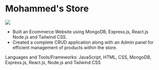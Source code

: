 # Mohammed's Store 

<img src="./MohammedStore.gif">

- Built an Ecommerce Website using MongoDB, Express.js, React.js Node.js and Tailwind CSS. 
- Created a complete CRUD application along with an Admin panel for efficient management of products within the store.

Languages and Tools/Frameworks: JavaScript, HTML, CSS, MongoDB, Express.js, React.js, Node.js and Tailwind CSS
